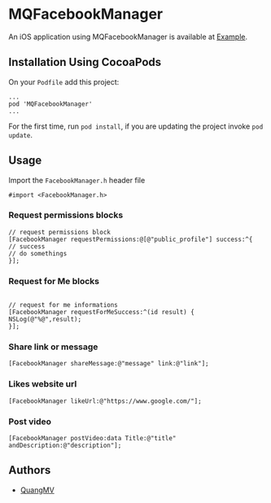 # MQFacebookManager

An iOS application using MQFacebookManager is available at [Example](https://github.com/quangmv/MQFacebookManager/tree/master/Example).

## Installation Using CocoaPods

On your ```Podfile``` add this project:

```
...
pod 'MQFacebookManager'
...
```

For the first time, run ```pod install```, if you are updating the project invoke ```pod update```.

## Usage

Import the `FacebookManager.h` header file

```objc
#import <FacebookManager.h>
```

### Request permissions blocks

```objc
// request permissions block
[FacebookManager requestPermissions:@[@"public_profile"] success:^{
// success
// do somethings
}];

```

### Request for Me blocks

```objc

// request for me informations
[FacebookManager requestForMeSuccess:^(id result) {
NSLog(@"%@",result);
}];
```

### Share link or message

```objc
[FacebookManager shareMessage:@"message" link:@"link"];
```

### Likes website url

```objc
[FacebookManager likeUrl:@"https://www.google.com/"];
```

### Post video

```objc
[FacebookManager postVideo:data Title:@"title" andDescription:@"description"];
```

## Authors

* [QuangMV](https://twitter.com/quangmv)